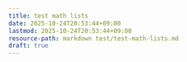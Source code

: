 ```yaml
---
title: test math lists
date: 2025-10-24T20:53:44+09:00
lastmod: 2025-10-24T20:53:44+09:00
resource-path: markdown test/test-math-lists.md
draft: true
---
```


